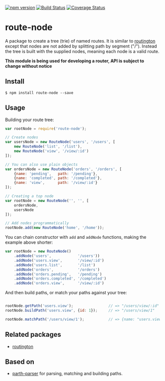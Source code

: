 [![npm version](https://badge.fury.io/js/route-node.svg)](http://badge.fury.io/js/route-node)
[![Build Status](https://travis-ci.org/troch/route-node.svg?branch=master)](https://travis-ci.org/troch/route-node)
[![Coverage Status](https://coveralls.io/repos/troch/route-node/badge.svg?branch=master)](https://coveralls.io/r/troch/route-node?branch=master)


# route-node

A package to create a tree (trie) of named routes. It is similar to [routington](https://www.npmjs.com/package/routington) except that nodes are not added by splitting path by segment ("/"). Instead the tree is built with the supplied nodes, meaning each node is a valid route.

**This module is being used for developing a router, API is subject to change without notice**

## Install

    $ npm install route-node --save

## Usage

Building your route tree:

```javascript
var rootNode = require('route-node');

// Create nodes
var usersNode = new RouteNode('users', '/users', [
    new RouteNode('list', '/list'),
    new RouteNode('view', '/view/:id')
]);

// You can also use plain objects
var ordersNode = new RouteNode('orders', '/orders', [
    {name: 'pending',   path: '/pending'},
    {name: 'completed', path: '/completed'},
    {name: 'view',      path: '/view/:id'}
]);

// Creating a top node
var rootNode = new RouteNode('', '', [
    ordersNode,
    usersNode
]);

// Add nodes programmatically
rootNode.add(new RouteNode('home', '/home'));
```
You can chain constructor with `add` and `addNode` functions, making the example above shorter:

```javascript
var rootNode = new RouteNode()
    .addNode('users',            '/users'))
    .addNode('users.view',       '/view/:id')
    .addNode('users.list',       '/list')
    .addNode('orders',           '/orders')
    .addNode('orders.pending',   '/pending')
    .addNode('orders.completed', '/completed')
    .addNode('orders.view',      '/view/:id')
```

And then build paths, or match your paths against your tree:

```javascript

rootNode.getPath('users.view');                // => "/users/view/:id"
rootNode.buildPath('users.view', {id: 1});     // => "/users/view/1"

rootNode.matchPath('/users/view/1');           // => {name: "users.view", params: {id: "1"}}
```

## Related packages

- [routington](https://www.npmjs.com/package/routington)

## Based on

- [parth-parser](https://www.npmjs.com/package/path-parser) for parsing, matching and building paths.
